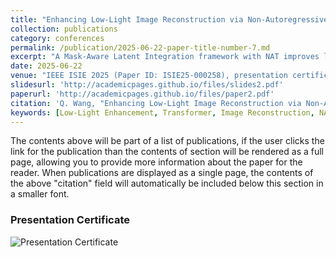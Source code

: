 ```yaml
---
title: "Enhancing Low-Light Image Reconstruction via Non-Autoregressive Transformers: A Mask-Aware Latent Integration Framework"
collection: publications
category: conferences
permalink: /publication/2025-06-22-paper-title-number-7.md
excerpt: "A Mask-Aware Latent Integration framework with NAT improves low-light image reconstruction, presented at IEEE ISIE 2025.It will be published soon"
date: 2025-06-22 
venue: "IEEE ISIE 2025 (Paper ID: ISIE25-000258), presentation certificate and talk attached below"
slidesurl: 'http://academicpages.github.io/files/slides2.pdf'
paperurl: 'http://academicpages.github.io/files/paper2.pdf'
citation: 'Q. Wang, "Enhancing Low-Light Image Reconstruction via Non-Autoregressive Transformers," in IEEE ISIE 2025, accepted, to appear.'
keywords: [Low-Light Enhancement, Transformer, Image Reconstruction, NAT, GLARE]
---
```


The contents above will be part of a list of publications, if the user clicks the link for the publication than the contents of section will be rendered as a full page, allowing you to provide more information about the paper for the reader. When publications are displayed as a single page, the contents of the above "citation" field will automatically be included below this section in a smaller font.


### Presentation Certificate

![Presentation Certificate](/images/isie2025-certificate.png)

